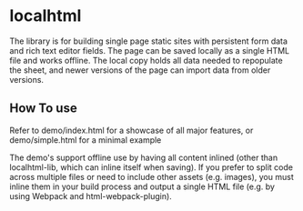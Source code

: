 # localhtml

The library is for building single page static sites with persistent form data and rich text editor fields. The page can be saved locally as a single HTML file and works offline. The local copy holds all data needed to repopulate the sheet, and newer versions of the page can import data from older versions.

## How To use

Refer to demo/index.html for a showcase of all major features, or demo/simple.html for a minimal example 

The demo's support offline use by having all content inlined (other than localhtml-lib, which can inline itself when saving). If you prefer to split code across multiple files or need to include other assets (e.g. images), you must inline them in your build process and output a single HTML file (e.g. by using Webpack and html-webpack-plugin).
